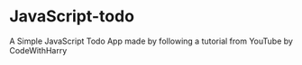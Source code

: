 # JavaScript-todo
A Simple JavaScript Todo App made by following a tutorial from YouTube by CodeWithHarry
